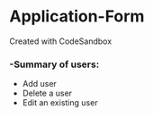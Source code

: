 # Application-Form
Created with CodeSandbox
<html>
  <h3>-Summary of users:</h3>
  <ul>
    <li>Add user</li>
    <li>Delete a user</li>
    <li>Edit an existing user</li>
  </ul>
 </html>
  
